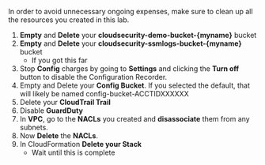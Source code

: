 In order to avoid unnecessary ongoing expenses, make sure to clean up all the resources you created in this lab. 

1.  **Empty** and **Delete** your **cloudsecurity-demo-bucket-{myname}** bucket
2.  **Empty** and **Delete** your **cloudsecurity-ssmlogs-bucket-{myname}** bucket
    *  If you got this far
3.  Stop **Config** charges by going to **Settings** and clicking the **Turn off** button to disable the Configuration Recorder. 
4.  Empty and Delete your **Config Bucket**. If you selected the default, that will likely be named config-bucket-ACCTIDXXXXXX
5.  Delete your **CloudTrail Trail**
6.  Disable **GuardDuty**
7.  In **VPC**, go to the **NACLs** you created and **disassociate** them from any subnets.
8.  Now **Delete** the **NACLs**.
9.  In CloudFormation **Delete your Stack**
    *  Wait until this is complete
